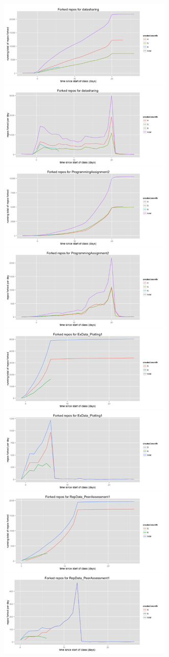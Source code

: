 ![plot of chunk datasharing](figure/datasharing1.png) ![plot of chunk datasharing](figure/datasharing2.png) 
![plot of chunk ProgrammingAssignment2](figure/ProgrammingAssignment21.png) ![plot of chunk ProgrammingAssignment2](figure/ProgrammingAssignment22.png) 
![plot of chunk ExData_Plotting1](figure/ExData_Plotting11.png) ![plot of chunk ExData_Plotting1](figure/ExData_Plotting12.png) 
![plot of chunk RepData_PeerAssessment1](figure/RepData_PeerAssessment11.png) ![plot of chunk RepData_PeerAssessment1](figure/RepData_PeerAssessment12.png) 
